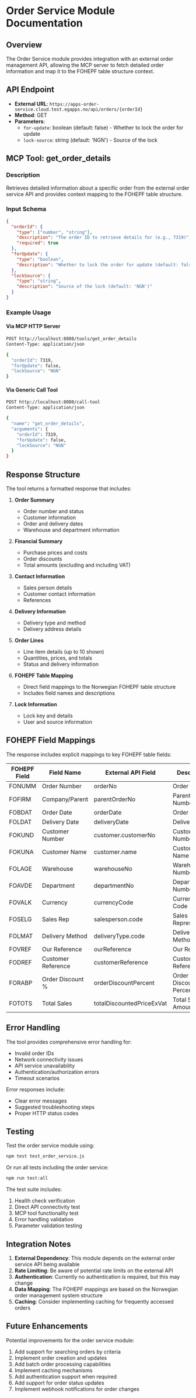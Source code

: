 # Order Service Module Documentation

## Overview
The Order Service module provides integration with an external order management API, allowing the MCP server to fetch detailed order information and map it to the FOHEPF table structure context.

## API Endpoint
- **External URL**: `https://apps-order-service.cloud.test.egapps.no/api/orders/{orderId}`
- **Method**: GET
- **Parameters**:
  - `for-update`: boolean (default: false) - Whether to lock the order for update
  - `lock-source`: string (default: 'NGN') - Source of the lock

## MCP Tool: get_order_details

### Description
Retrieves detailed information about a specific order from the external order service API and provides context mapping to the FOHEPF table structure.

### Input Schema
```json
{
  "orderId": {
    "type": ["number", "string"],
    "description": "The order ID to retrieve details for (e.g., 7319)",
    "required": true
  },
  "forUpdate": {
    "type": "boolean",
    "description": "Whether to lock the order for update (default: false)"
  },
  "lockSource": {
    "type": "string",
    "description": "Source of the lock (default: 'NGN')"
  }
}
```

### Example Usage

#### Via MCP HTTP Server
```bash
POST http://localhost:8080/tools/get_order_details
Content-Type: application/json

{
  "orderId": 7319,
  "forUpdate": false,
  "lockSource": "NGN"
}
```

#### Via Generic Call Tool
```bash
POST http://localhost:8080/call-tool
Content-Type: application/json

{
  "name": "get_order_details",
  "arguments": {
    "orderId": 7319,
    "forUpdate": false,
    "lockSource": "NGN"
  }
}
```

## Response Structure

The tool returns a formatted response that includes:

1. **Order Summary**
   - Order number and status
   - Customer information
   - Order and delivery dates
   - Warehouse and department information

2. **Financial Summary**
   - Purchase prices and costs
   - Order discounts
   - Total amounts (excluding and including VAT)

3. **Contact Information**
   - Sales person details
   - Customer contact information
   - References

4. **Delivery Information**
   - Delivery type and method
   - Delivery address details

5. **Order Lines**
   - Line item details (up to 10 shown)
   - Quantities, prices, and totals
   - Status and delivery information

6. **FOHEPF Table Mapping**
   - Direct field mappings to the Norwegian FOHEPF table structure
   - Includes field names and descriptions

7. **Lock Information**
   - Lock key and details
   - User and source information

## FOHEPF Field Mappings

The response includes explicit mappings to key FOHEPF table fields:

| FOHEPF Field | Field Name | External API Field | Description |
|--------------|------------|-------------------|-------------|
| FONUMM | Order Number | orderNo | Order Number |
| FOFIRM | Company/Parent | parentOrderNo | Parent Order Number |
| FOBDAT | Order Date | orderDate | Order Date |
| FOLDAT | Delivery Date | deliveryDate | Delivery Date |
| FOKUND | Customer Number | customer.customerNo | Customer Number |
| FOKUNA | Customer Name | customer.name | Customer Name |
| FOLAGE | Warehouse | warehouseNo | Warehouse Number |
| FOAVDE | Department | departmentNo | Department Number |
| FOVALK | Currency | currencyCode | Currency Code |
| FOSELG | Sales Rep | salesperson.code | Sales Representative |
| FOLMAT | Delivery Method | deliveryType.code | Delivery Method |
| FOVREF | Our Reference | ourReference | Our Reference |
| FODREF | Customer Reference | customerReference | Customer Reference |
| FORABP | Order Discount % | orderDiscountPercent | Order Discount Percentage |
| FOTOTS | Total Sales | totalDiscountedPriceExVat | Total Sales Amount |

## Error Handling

The tool provides comprehensive error handling for:
- Invalid order IDs
- Network connectivity issues
- API service unavailability
- Authentication/authorization errors
- Timeout scenarios

Error responses include:
- Clear error messages
- Suggested troubleshooting steps
- Proper HTTP status codes

## Testing

Test the order service module using:

```bash
npm test test_order_service.js
```

Or run all tests including the order service:

```bash
npm run test:all
```

The test suite includes:
1. Health check verification
2. Direct API connectivity test
3. MCP tool functionality test
4. Error handling validation
5. Parameter validation testing

## Integration Notes

1. **External Dependency**: This module depends on the external order service API being available
2. **Rate Limiting**: Be aware of potential rate limits on the external API
3. **Authentication**: Currently no authentication is required, but this may change
4. **Data Mapping**: The FOHEPF mappings are based on the Norwegian order management system structure
5. **Caching**: Consider implementing caching for frequently accessed orders

## Future Enhancements

Potential improvements for the order service module:
1. Add support for searching orders by criteria
2. Implement order creation and updates
3. Add batch order processing capabilities
4. Implement caching mechanisms
5. Add authentication support when required
6. Add support for order status updates
7. Implement webhook notifications for order changes